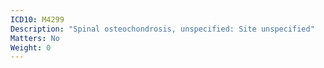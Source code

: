 ```yaml
---
ICD10: M4299
Description: "Spinal osteochondrosis, unspecified: Site unspecified"
Matters: No
Weight: 0
---
```

